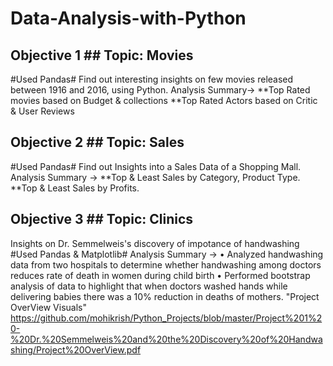 # Data-Analysis-with-Python

## Objective 1 ## Topic: Movies  ##
#Used Pandas#
Find out interesting insights on few movies released between 1916 and 2016, using Python.
Analysis Summary->
**Top Rated movies based on Budget & collections 
**Top Rated Actors based on Critic & User Reviews

## Objective 2 ## Topic: Sales ##
#Used Pandas#
Find out Insights into a Sales Data of a Shopping Mall. 
Analysis Summary ->
**Top & Least Sales by Category, Product Type.
**Top & Least Sales by Profits.

## Objective 3 ## Topic: Clinics ##
Insights on Dr. Semmelweis's discovery of impotance of handwashing
#Used Pandas & Matplotlib#
Analysis Summary ->
• Analyzed handwashing data from two hospitals to determine whether handwashing among doctors reduces rate of death in women during child birth 
• Performed bootstrap analysis of data to highlight that when doctors washed hands while delivering babies there was a 10% reduction in deaths of mothers. 
"Project OverView Visuals"
https://github.com/mohikrish/Python_Projects/blob/master/Project%201%20-%20Dr.%20Semmelweis%20and%20the%20Discovery%20of%20Handwashing/Project%20OverView.pdf

